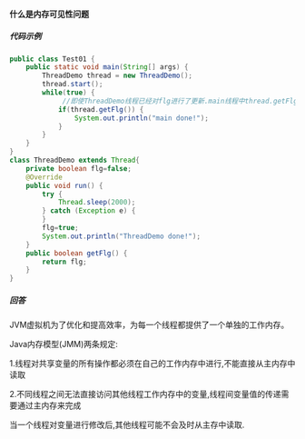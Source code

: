 #### 什么是内存可见性问题

##### 代码示例

```java
public class Test01 {
	public static void main(String[] args) {
		ThreadDemo thread = new ThreadDemo();
		thread.start();
		while(true) {
             //即使ThreadDemo线程已经对flg进行了更新.main线程中thread.getFlg() 也有可能返回true;
			if(thread.getFlg()) {
				System.out.println("main done!");
			}
		}
	}
}
class ThreadDemo extends Thread{
	private boolean flg=false;
	@Override
	public void run() {
		try {
			Thread.sleep(2000);
		} catch (Exception e) {
		}
		flg=true;
		System.out.println("ThreadDemo done!");
	}
	public boolean getFlg() {
		return flg;
	}
}
```

##### 回答

JVM虚拟机为了优化和提高效率，为每一个线程都提供了一个单独的工作内存。

Java内存模型(JMM)两条规定:

1.线程对共享变量的所有操作都必须在自己的工作内存中进行,不能直接从主内存中读取

2.不同线程之间无法直接访问其他线程工作内存中的变量,线程间变量值的传递需要通过主内存来完成

当一个线程对变量进行修改后,其他线程可能不会及时从主存中读取.